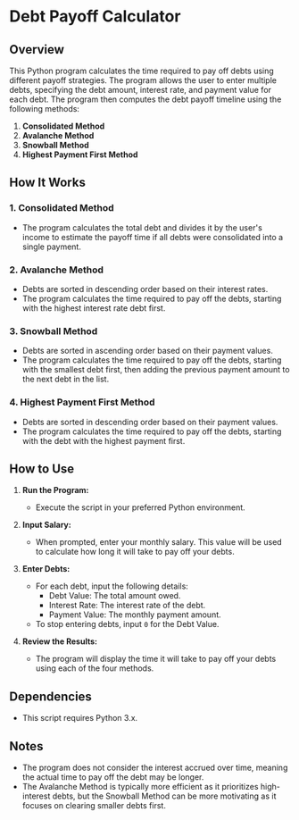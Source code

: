 # Debt Payoff Calculator

## Overview

This Python program calculates the time required to pay off debts using different payoff strategies. The program allows the user to enter multiple debts, specifying the debt amount, interest rate, and payment value for each debt. The program then computes the debt payoff timeline using the following methods:

1. **Consolidated Method**
2. **Avalanche Method**
3. **Snowball Method**
4. **Highest Payment First Method**

## How It Works

### 1. **Consolidated Method**
- The program calculates the total debt and divides it by the user's income to estimate the payoff time if all debts were consolidated into a single payment.

### 2. **Avalanche Method**
- Debts are sorted in descending order based on their interest rates.
- The program calculates the time required to pay off the debts, starting with the highest interest rate debt first.

### 3. **Snowball Method**
- Debts are sorted in ascending order based on their payment values.
- The program calculates the time required to pay off the debts, starting with the smallest debt first, then adding the previous payment amount to the next debt in the list.

### 4. **Highest Payment First Method**
- Debts are sorted in descending order based on their payment values.
- The program calculates the time required to pay off the debts, starting with the debt with the highest payment first.

## How to Use

1. **Run the Program:**
   - Execute the script in your preferred Python environment.

2. **Input Salary:**
   - When prompted, enter your monthly salary. This value will be used to calculate how long it will take to pay off your debts.

3. **Enter Debts:**
   - For each debt, input the following details:
     - Debt Value: The total amount owed.
     - Interest Rate: The interest rate of the debt.
     - Payment Value: The monthly payment amount.
   - To stop entering debts, input `0` for the Debt Value.

4. **Review the Results:**
   - The program will display the time it will take to pay off your debts using each of the four methods.


## Dependencies

- This script requires Python 3.x.

## Notes

- The program does not consider the interest accrued over time, meaning the actual time to pay off the debt may be longer.
- The Avalanche Method is typically more efficient as it prioritizes high-interest debts, but the Snowball Method can be more motivating as it focuses on clearing smaller debts first.



